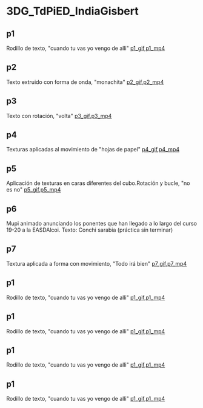 # 3DG_TdPiED_IndiaGisbert

## p1
Rodillo de texto, "cuando tu vas yo vengo de alli" [p1_gif](p1.gif),[p1_mp4](p1.pm4)

## p2
Texto extruido con forma de onda, "monachita" [p2_gif](p2.gif),[p2_mp4](p2.pm4)

## p3
Texto con rotación, "volta" [p3_gif](p3.gif),[p3_mp4](p3.pm4)

## p4
Texturas aplicadas al movimiento de "hojas de papel" [p4_gif](p4.gif),[p4_mp4](p4.pm4)

## p5
Aplicación de texturas en caras diferentes del cubo.Rotación y bucle, "no es no" [p5_gif](p5.gif),[p5_mp4](p5.pm4)

## p6
Mupi animado anunciando los ponentes que han llegado a lo largo del curso 19-20 a la EASDAlcoi.
Texto: Conchi sarabia
(práctica sin terminar)

## p7
Textura aplicada a forma con movimiento, "Todo irá bien" [p7_gif](p7.gif),[p7_mp4](p7.pm4)

## p1
Rodillo de texto, "cuando tu vas yo vengo de alli" [p1_gif](p1.gif),[p1_mp4](p1.pm4)

## p1
Rodillo de texto, "cuando tu vas yo vengo de alli" [p1_gif](p1.gif),[p1_mp4](p1.pm4)

## p1
Rodillo de texto, "cuando tu vas yo vengo de alli" [p1_gif](p1.gif),[p1_mp4](p1.pm4)

## p1
Rodillo de texto, "cuando tu vas yo vengo de alli" [p1_gif](p1.gif),[p1_mp4](p1.pm4)

